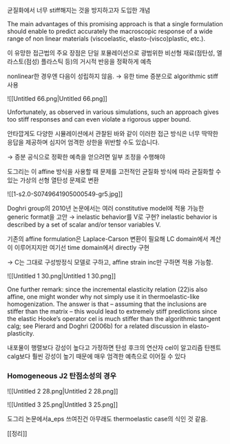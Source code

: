 균질화에서 너무 stiff해지는 것을 방지하고자 도입한 개념

The main advantages of this promising approach is that a single formulation should enable to predict accurately the macroscopic response of a wide range of non linear materials (viscoelastic, elasto-(visco)plastic, etc.).

이 유망한 접근법의 주요 장점은 단일 포뮬레이션으로 광범위한 비선형 재료(점탄성, 엘라스토(점성) 플라스틱 등)의 거시적 반응을 정확하게 예측

  

nonlinear한 경우엔 다음이 성립하지 않음. → 유한 time 증분으로 algorithmic stiff 사용

![[Untitled 66.png|Untitled 66.png]]

Unfortunately, as observed in various simulations, such an approach gives too stiff responses and can even violate a rigorous upper bound.

안타깝게도 다양한 시뮬레이션에서 관찰된 바와 같이 이러한 접근 방식은 너무 딱딱한 응답을 제공하며 심지어 엄격한 상한을 위반할 수도 있습니다.

→ 증분 공식으로 정확한 예측을 얻으려면 일부 조정을 수행해야

도그리는 이 affine 방식을 사용할 때 문제를 고전적인 균질화 방식에 따라 균질화할 수 있는 가상의 선형 열탄성 문제로 변환

![[1-s2.0-S0749641905000549-gr5.jpg]]

  

  

Doghri group의 2010년 논문에서는 여러 constitutive model에 적용 가능한 generic format을 고안 → inelastic behavior를 V로 구현? inelastic behavior is described by a set of scalar and/or tensor variables V.

기존의 affine formulation은 Laplace-Carson 변환이 필요해 LC domain에서 계산이 이루어지지만 여기선 time domain에서 directly 구현

→ C는 그대로 구성방정식 모델로 구하고, affine strain inc만 구하면 적용 가능함.

![[Untitled 1 30.png|Untitled 1 30.png]]

One further remark: since the incremental elasticity relation (22)is also affine, one might wonder why not simply use it in thermoelastic-like homogenization. The answer is that – assuming that the inclusions are stiffer than the matrix – this would lead to extremely stiff predictions since the elastic Hooke’s operator cel is much stiffer than the algorithmic tangent calg; see Pierard and Doghri (2006b) for a related discussion in elasto-plasticity.

내포물이 행렬보다 강성이 높다고 가정하면 탄성 후크의 연산자 cel이 알고리즘 탄젠트 calg보다 훨씬 강성이 높기 때문에 매우 엄격한 예측으로 이어질 수 있다

  

### Homogeneous J2 탄점소성의 경우

![[Untitled 2 28.png|Untitled 2 28.png]]

![[Untitled 3 25.png|Untitled 3 25.png]]

  

  

도그리 논문에서a_eps 쓰여진건 아무래도 thermoelastic case의 식인 것 같음.

  

[[정리]]